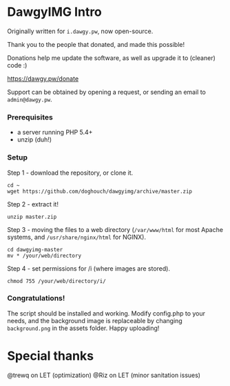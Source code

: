 # DawgyIMG Intro

Originally written for `i.dawgy.pw`, now open-source.

Thank you to the people that donated, and made this possible!

Donations help me update the software, as well as upgrade it to (cleaner) code :)

https://dawgy.pw/donate

Support can be obtained by opening a request, or sending an email to `admin@dawgy.pw`.

### Prerequisites 
- a server running PHP 5.4+
- unzip (duh!)

### Setup
Step 1 - download the repository, or clone it. 

    cd ~ 
    wget https://github.com/doghouch/dawgyimg/archive/master.zip
    
Step 2 - extract it!

    unzip master.zip
    
Step 3 - moving the files to a web directory (`/var/www/html` for most Apache systems, and `/usr/share/nginx/html` for NGINX).

    cd dawgyimg-master
    mv * /your/web/directory
    
Step 4 - set permissions for /i (where images are stored).

    chmod 755 /your/web/directory/i/
    
### Congratulations!

The script should be installed and working. Modify config.php to your needs, and the background image is replaceable by changing `background.png` in the assets folder. Happy uploading!

# Special thanks
@trewq on LET (optimization)
@Riz on LET (minor sanitation issues)
